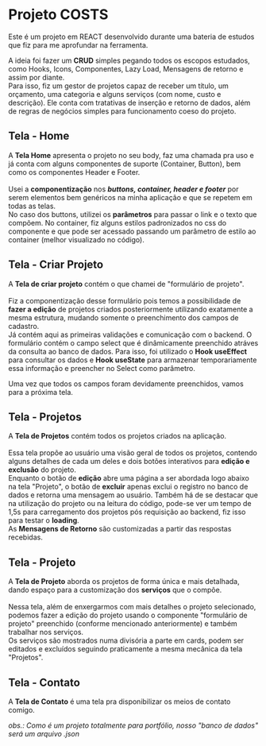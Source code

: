 # Projeto COSTS
Este é um projeto em REACT desenvolvido durante uma bateria de estudos que fiz para me aprofundar na ferramenta. <br>

A ideia foi fazer um <b>CRUD</b> simples pegando todos os escopos estudados, como Hooks, Icons, Componentes, Lazy Load, Mensagens de retorno e assim por diante.<br>
Para isso, fiz um gestor de projetos capaz de receber um título, um orçamento, uma categoria e alguns serviços (com nome, custo e descrição). Ele conta com tratativas de inserção e retorno de dados, além de regras de negócios simples para funcionamento coeso do projeto.

## Tela - Home
A <b>Tela Home</b> apresenta o projeto no seu body, faz uma chamada pra uso e já conta com alguns componentes de suporte (Container, Button), bem como os componentes Header e Footer.<br><br>
Usei a <b>componentização</b> nos <b><i>buttons, container, header e footer</i></b> por serem elementos bem genéricos na minha aplicação e que se repetem em todas as telas.<br>
No caso dos buttons, utilizei os <b>parâmetros</b> para passar o link e o texto que compõem. No container, fiz alguns estilos padronizados no css do componente e que pode ser acessado passando um parâmetro de estilo ao container (melhor visualizado no código).

## Tela - Criar Projeto
A <b>Tela de criar projeto</b> contém o que chamei de "formulário de projeto".<br><br>
Fiz a componentização desse formulário pois temos a possibilidade de <b>fazer a edição</b> de projetos criados posteriormente utilizando exatamente a mesma estrutura, mudando somente o preenchimento dos campos de cadastro.<br>
Já contém aqui as primeiras validações e comunicação com o backend. O formulário contém o campo select que é dinâmicamente preenchido atráves da consulta ao banco de dados. Para isso, foi utilizado o <b>Hook useEffect</b> para consultar os dados e <b>Hook useState</b> para armazenar temporariamente essa informação e preencher no Select como parâmetro.<br>

Uma vez que todos os campos foram devidamente preenchidos, vamos para a próxima tela.

## Tela - Projetos
A <b>Tela de Projetos</b> contém todos os projetos criados na aplicação.<br><br>
Essa tela propõe ao usuário uma visão geral de todos os projetos, contendo alguns detalhes de cada um deles e dois botões interativos para <b>edição e exclusão</b> do projeto.<br>
Enquanto o botão de <b>edição</b> abre uma página a ser abordada logo abaixo na tela "Projeto", o botão de <b>excluir</b> apenas exclui o registro no banco de dados e retorna uma mensagem ao usuário. Também há de se destacar que na utilização do projeto ou na leitura do código, pode-se ver um tempo de 1,5s para carregamento dos projetos pós requisição ao backend, fiz isso para testar o <b>loading</b>.<br>
As <b>Mensagens de Retorno</b> são customizadas a partir das respostas recebidas.

## Tela - Projeto
A <b>Tela de Projeto</b> aborda os projetos de forma única e mais detalhada, dando espaço para a customização dos <b>serviços</b> que o compõe.<br><br>
Nessa tela, além de enxergarmos com mais detalhes o projeto selecionado, podemos fazer a edição do projeto usando o componente "formulário de projeto" preenchido (conforme mencionado anteriormente) e também trabalhar nos serviços.<br>
Os serviços são mostrados numa divisória a parte em cards, podem ser editados e excluídos seguindo praticamente a mesma mecânica da tela "Projetos".

## Tela - Contato
A <b>Tela de Contato</b> é uma tela pra disponibilizar os meios de contato comigo.

<i>obs.: Como é um projeto totalmente para portfólio, nosso "banco de dados" será um arquivo .json</i>
